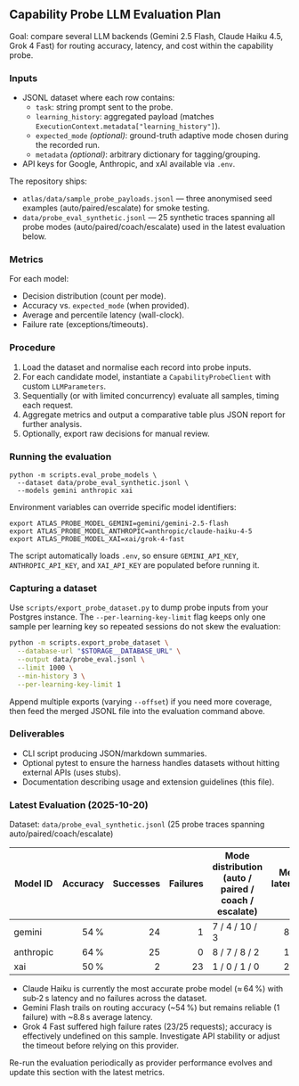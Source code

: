 ## Capability Probe LLM Evaluation Plan

Goal: compare several LLM backends (Gemini 2.5 Flash, Claude Haiku 4.5, Grok 4 Fast) for routing accuracy, latency, and cost within the capability probe.

### Inputs
- JSONL dataset where each row contains:
  - `task`: string prompt sent to the probe.
  - `learning_history`: aggregated payload (matches `ExecutionContext.metadata["learning_history"]`).
  - `expected_mode` *(optional)*: ground-truth adaptive mode chosen during the recorded run.
  - `metadata` *(optional)*: arbitrary dictionary for tagging/grouping.
- API keys for Google, Anthropic, and xAI available via `.env`.

The repository ships:
- `atlas/data/sample_probe_payloads.jsonl` — three anonymised seed examples (auto/paired/escalate) for smoke testing.
- `data/probe_eval_synthetic.jsonl` — 25 synthetic traces spanning all probe modes (auto/paired/coach/escalate) used in the latest evaluation below.

### Metrics
For each model:
- Decision distribution (count per mode).
- Accuracy vs. `expected_mode` (when provided).
- Average and percentile latency (wall-clock).
- Failure rate (exceptions/timeouts).
  

### Procedure
1. Load the dataset and normalise each record into probe inputs.
2. For each candidate model, instantiate a `CapabilityProbeClient` with custom `LLMParameters`.
3. Sequentially (or with limited concurrency) evaluate all samples, timing each request.
4. Aggregate metrics and output a comparative table plus JSON report for further analysis.
5. Optionally, export raw decisions for manual review.

### Running the evaluation
```
python -m scripts.eval_probe_models \
  --dataset data/probe_eval_synthetic.jsonl \
  --models gemini anthropic xai
```

Environment variables can override specific model identifiers:
```
export ATLAS_PROBE_MODEL_GEMINI=gemini/gemini-2.5-flash
export ATLAS_PROBE_MODEL_ANTHROPIC=anthropic/claude-haiku-4-5
export ATLAS_PROBE_MODEL_XAI=xai/grok-4-fast
```

The script automatically loads `.env`, so ensure `GEMINI_API_KEY`, `ANTHROPIC_API_KEY`, and `XAI_API_KEY` are populated before running it.

### Capturing a dataset

Use `scripts/export_probe_dataset.py` to dump probe inputs from your Postgres instance. The `--per-learning-key-limit` flag keeps only one sample per learning key so repeated sessions do not skew the evaluation:

```bash
python -m scripts.export_probe_dataset \
  --database-url "$STORAGE__DATABASE_URL" \
  --output data/probe_eval.jsonl \
  --limit 1000 \
  --min-history 3 \
  --per-learning-key-limit 1
```

Append multiple exports (varying `--offset`) if you need more coverage, then feed the merged JSONL file into the evaluation command above.

### Deliverables
- CLI script producing JSON/markdown summaries.
- Optional pytest to ensure the harness handles datasets without hitting external APIs (uses stubs).
- Documentation describing usage and extension guidelines (this file).

### Latest Evaluation (2025-10-20)

Dataset: `data/probe_eval_synthetic.jsonl` (25 probe traces spanning auto/paired/coach/escalate)

| Model ID | Accuracy | Successes | Failures | Mode distribution (auto / paired / coach / escalate) | Mean latency (s) | Median latency (s) | p95 latency (s) |
|----------|---------:|----------:|---------:|------------------------------------------------------|-----------------:|-------------------:|----------------:|
| gemini   | 54 %     | 24        | 1        | 7 / 4 / 10 / 3                                       | 8.77             | 8.84               | 14.41           |
| anthropic| 64 %     | 25        | 0        | 8 / 7 / 8 / 2                                        | 1.25             | 1.16               | 1.94            |
| xai      | 50 %     | 2         | 23       | 1 / 0 / 1 / 0                                        | 2.79             | 2.79               | 3.90            |

- Claude Haiku is currently the most accurate probe model (≈ 64 %) with sub‑2 s latency and no failures across the dataset.  
- Gemini Flash trails on routing accuracy (~54 %) but remains reliable (1 failure) with ~8.8 s average latency.  
- Grok 4 Fast suffered high failure rates (23/25 requests); accuracy is effectively undefined on this sample. Investigate API stability or adjust the timeout before relying on this provider.

Re-run the evaluation periodically as provider performance evolves and update this section with the latest metrics.
